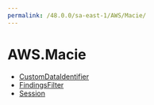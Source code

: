 ```yaml
---
permalink: /48.0.0/sa-east-1/AWS/Macie/
---
```


# AWS.Macie



* [CustomDataIdentifier](CustomDataIdentifier.md)
* [FindingsFilter](FindingsFilter.md)
* [Session](Session.md)